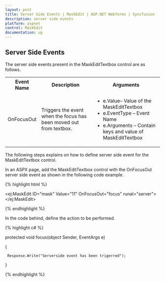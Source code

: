```yaml
---
layout: post
title: Server Side Events | MaskEdit | ASP.NET Webforms | Syncfusion
description: server side events
platform: aspnet
control: MaskEdit
documentation: ug
---
```


## Server Side Events

The server side events present in the MaskEditTextbox control are as follows.

<table>
<tr>
<th>
Event Name</th><th>
Description</th><th>
Arguments</th></tr>
<tr>
<td>
OnFocusOut</td><td>
Triggers the event when the focus has been moved out from textbox.</td><td>
<ul>
<li>e.Value– Value of the MaskEditTextbox</li>
<li>e.EventType – Event Name</li>
<li>e.Arguments – Contain keys and value of MaskEditTextbox</li>
</ul></td></tr>
</table>


The following steps explains on how to define server side event for the MaskEditTextbox control.

In an ASPX page, add the MaskEditTextbox control with the OnFocusOut server side event as shown in the following code example.

{% highlight html %}

  <ej:MaskEdit ID="mask" Value="11" OnFocusOut="focus"  runat="server"></ej:MaskEdit>

{% endhighlight %}

In the code behind, define the action to be performed.

{% highlight c# %}

protected void focus(object Sender, EventArgs e)

{

     Response.Write("Serverside event has been trigerred");

}

{% endhighlight %}